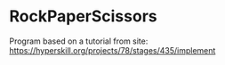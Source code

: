 # RockPaperScissors

Program based on a tutorial from site: https://hyperskill.org/projects/78/stages/435/implement
